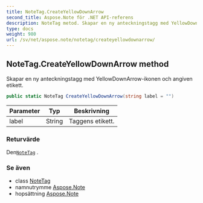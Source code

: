 ```yaml
---
title: NoteTag.CreateYellowDownArrow
second_title: Aspose.Note för .NET API-referens
description: NoteTag metod. Skapar en ny anteckningstagg med YellowDownArrowikonen och angiven etikett.
type: docs
weight: 980
url: /sv/net/aspose.note/notetag/createyellowdownarrow/
---
```

## NoteTag.CreateYellowDownArrow method

Skapar en ny anteckningstagg med YellowDownArrow-ikonen och angiven etikett.

```csharp
public static NoteTag CreateYellowDownArrow(string label = "")
```

| Parameter | Typ | Beskrivning |
| --- | --- | --- |
| label | String | Taggens etikett. |

### Returvärde

Den[`NoteTag`](../) .

### Se även

* class [NoteTag](../)
* namnutrymme [Aspose.Note](../../notetag/)
* hopsättning [Aspose.Note](../../../)


